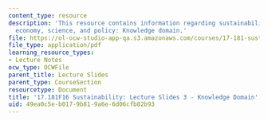 ```yaml
---
content_type: resource
description: 'This resource contains information regarding sustainability: political
  economy, science, and policy: Knowledge domain.'
file: https://ol-ocw-studio-app-qa.s3.amazonaws.com/courses/17-181-sustainability-political-economy-science-and-policy-fall-2016/49ea0c5eb0179b819a6e6d06cfb82b93_MIT17_181F16_Week3.pdf
file_type: application/pdf
learning_resource_types:
- Lecture Notes
ocw_type: OCWFile
parent_title: Lecture Slides
parent_type: CourseSection
resourcetype: Document
title: '17.181F16 Sustainability: Lecture Slides 3 - Knowledge Domain'
uid: 49ea0c5e-b017-9b81-9a6e-6d06cfb82b93
---
```

